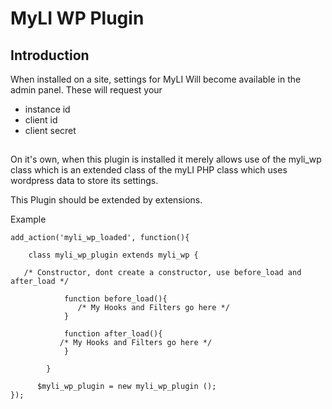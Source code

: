 

# MyLI WP Plugin

## Introduction

When installed on a site, settings for MyLI Will become available in the admin panel. These will request your

- instance id
- client id
- client secret

##

On it's own, when this plugin is installed it merely allows use of the myli_wp class which is an extended class of the myLI PHP class which uses wordpress data to store its settings. 

This Plugin should be extended by extensions. 

Example

    add_action('myli_wp_loaded', function(){
    
    	class myli_wp_plugin extends myli_wp { 
        
       /* Constructor, dont create a constructor, use before_load and after_load */
        	
                function before_load(){
    	           /* My Hooks and Filters go here */
    	        } 
    	       
                function after_load(){
    		   /* My Hooks and Filters go here */
    	        }
            
            }
        
          $myli_wp_plugin = new myli_wp_plugin ();
    });
    
    

